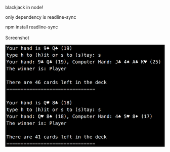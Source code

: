 blackjack in node!

only dependency is readline-sync

npm install readline-sync
<br></br>
Screenshot

![Alt screenshot](/sc.png)
